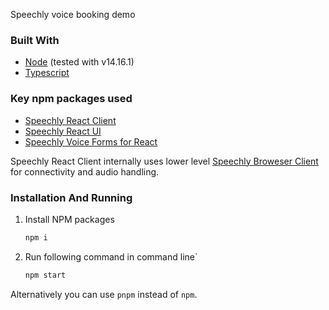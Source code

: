 Speechly voice booking demo

### Built With

* [Node](https://nodejs.org/) (tested with v14.16.1)
* [Typescript](https://www.typescriptlang.org/)

### Key npm packages used

* [Speechly React Client](https://www.npmjs.com/package/@speechly/react-voice-forms/react-client)
* [Speechly React UI](https://www.npmjs.com/package/@speechly/react-voice-forms/react-ui)
* [Speechly Voice Forms for React](https://www.npmjs.com/package/@speechly/react-voice-forms)

Speechly React Client internally uses lower level [Speechly Broweser Client](https://www.npmjs.com/package/@speechly/react-voice-forms/browser-client) for connectivity and audio handling.

### Installation And Running

1. Install NPM packages
   ```sh
   npm i
   ```
2. Run following command in command line`
   ```sh
   npm start
   ```

Alternatively you can use `pnpm` instead of `npm`.
